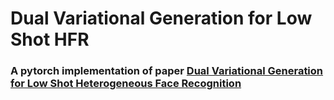 # Dual Variational Generation for Low Shot HFR
### A pytorch implementation of paper [Dual Variational Generation for Low Shot Heterogeneous Face Recognition](https://arxiv.org/pdf/1903.10203.pdf)
